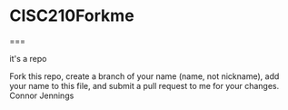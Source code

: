 # CISC210Forkme
===

it's a repo

Fork this repo, create a branch of your name (name, not nickname), add your name to this file, and submit a pull request to me for your changes.
Connor Jennings